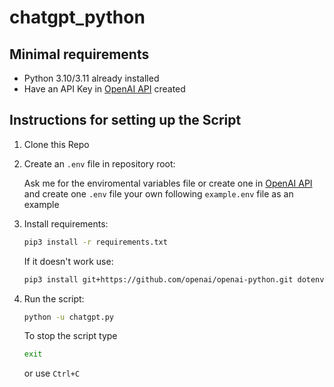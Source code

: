 # chatgpt_python

## Minimal requirements

* Python 3.10/3.11 already installed
* Have an API Key in [OpenAI API](openai.com/api) created

## Instructions for setting up the Script

1. Clone this Repo

2. Create an `.env` file in repository root:

    Ask me for the enviromental variables file or create one in [OpenAI API](openai.com/api) and create one `.env` file your own following `example.env` file as an example

3. Install requirements:

    ```bash
    pip3 install -r requirements.txt
    ```

    If it doesn't work use:

    ```bash
    pip3 install git+https://github.com/openai/openai-python.git dotenv
    ```

4. Run the script:

    ```bash
    python -u chatgpt.py
    ```

    To stop the script type

    ```bash
    exit
    ```

    or use `Ctrl+C`
